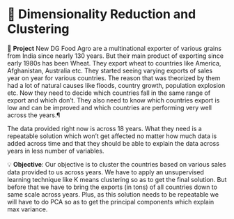 # 📜 Dimensionality Reduction and Clustering

:large_blue_diamond: **Project**
New DG Food Agro are a multinational exporter of various grains from India since nearly 130 years. But their main product of exporting since early 1980s has been Wheat. They export wheat to countries like America, Afghanistan, Australia etc. They started seeing varying exports of sales year on year for various countries. The reason that was theorized by them had a lot of natural causes like floods, country growth, population explosion etc. Now they need to decide which countries fall in the same range of export and which don’t. They also need to know which countries export is low and can be improved and which countries are performing very well across the years.¶

The data provided right now is across 18 years. What they need is a repeatable solution which won’t get affected no matter how much data is added across time and that they should be able to explain the data across years in less number of variables.

:bulb: **Objective**: Our objective is to cluster the countries based on various sales data provided to us across years. We have to apply an unsupervised learning technique like K means clustering so as to get the final solution. But before that we have to bring the exports (in tons) of all countries down to same scale across years. Plus, as this solution needs to be repeatable we will have to do PCA so as to get the principal components which explain max variance.
